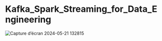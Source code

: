 # Kafka_Spark_Streaming_for_Data_Engineering
![Capture d’écran 2024-05-21 132815](https://github.com/GDIATTA/Kafka_Spark_Streaming_for_Data_Engineering/assets/147615966/f306a131-2a19-4bcd-804c-8f26cf8a1ebb)
